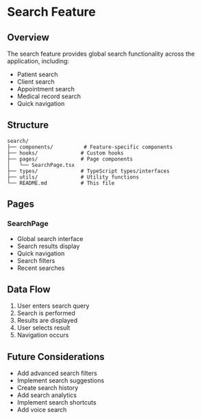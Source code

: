 # Search Feature

## Overview

The search feature provides global search functionality across the application, including:

- Patient search
- Client search
- Appointment search
- Medical record search
- Quick navigation

## Structure

```
search/
├── components/          # Feature-specific components
├── hooks/              # Custom hooks
├── pages/              # Page components
│   └── SearchPage.tsx
├── types/              # TypeScript types/interfaces
├── utils/              # Utility functions
└── README.md           # This file
```

## Pages

### SearchPage

- Global search interface
- Search results display
- Quick navigation
- Search filters
- Recent searches

## Data Flow

1. User enters search query
2. Search is performed
3. Results are displayed
4. User selects result
5. Navigation occurs

## Future Considerations

- Add advanced search filters
- Implement search suggestions
- Create search history
- Add search analytics
- Implement search shortcuts
- Add voice search
